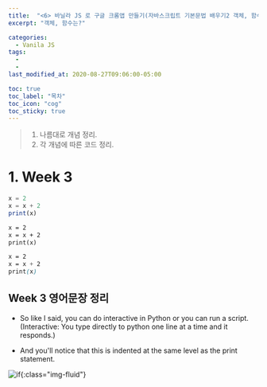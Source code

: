 ```yaml
---
title:  "<6> 바닐라 JS 로 구글 크롬앱 만들기(자바스크립트 기본문법 배우기2 객체, 함수)"
excerpt: "객체, 함수는?"

categories:
  - Vanila JS
tags:
  - 
  - 
last_modified_at: 2020-08-27T09:06:00-05:00

toc: true
toc_label: "목차"
toc_icon: "cog"
toc_sticky: true
---
```


> 1. 나름대로 개념 정리.  
> 2. 각 개념에 따른 코드 정리.  


# 1. Week 3



```javascript
x = 2
x = x + 2
print(x)
```

```html
x = 2
x = x + 2
print(x)
```

```css
x = 2
x = x + 2
print(x)
```

## Week 3 영어문장 정리

- So like I said, you can do interactive in Python or you can run a script.(Interactive: You type directly to python one line at a time and it responds.)  

- And you'll notice that this is indented at the same level as the print statement.

![if](https://yeonghunko.github.io/assets/img/coursera-python/if.png){:class="img-fluid"}




